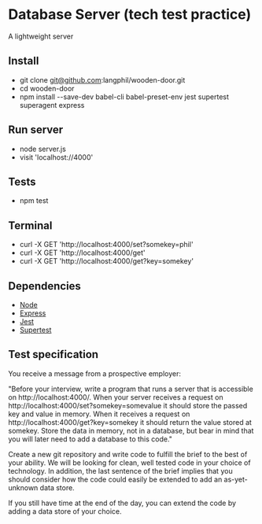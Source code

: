 Database Server (tech test practice)
===================
A lightweight server

## Install
* git clone git@github.com:langphil/wooden-door.git
* cd wooden-door
* npm install --save-dev babel-cli babel-preset-env jest supertest superagent express

## Run server
* node server.js
* visit 'localhost://4000'

## Tests
* npm test

## Terminal

* curl -X GET 'http://localhost:4000/set?somekey=phil'
* curl -X GET 'http://localhost:4000/get'
* curl -X GET 'http://localhost:4000/get?key=somekey'

## Dependencies
* [Node](https://nodejs.org/en/)
* [Express](https://expressjs.com/)
* [Jest](https://facebook.github.io/jest/)
* [Supertest](https://github.com/visionmedia/supertest)

## Test specification

You receive a message from a prospective employer:

"Before your interview, write a program that runs a server that is accessible on http://localhost:4000/. When your server receives a request on http://localhost:4000/set?somekey=somevalue it should store the passed key and value in memory. When it receives a request on http://localhost:4000/get?key=somekey it should return the value stored at somekey. Store the data in memory, not in a database, but bear in mind that you will later need to add a database to this code."

Create a new git repository and write code to fulfill the brief to the best of your ability. We will be looking for clean, well tested code in your choice of technology. In addition, the last sentence of the brief implies that you should consider how the code could easily be extended to add an as-yet-unknown data store.

If you still have time at the end of the day, you can extend the code by adding a data store of your choice.
